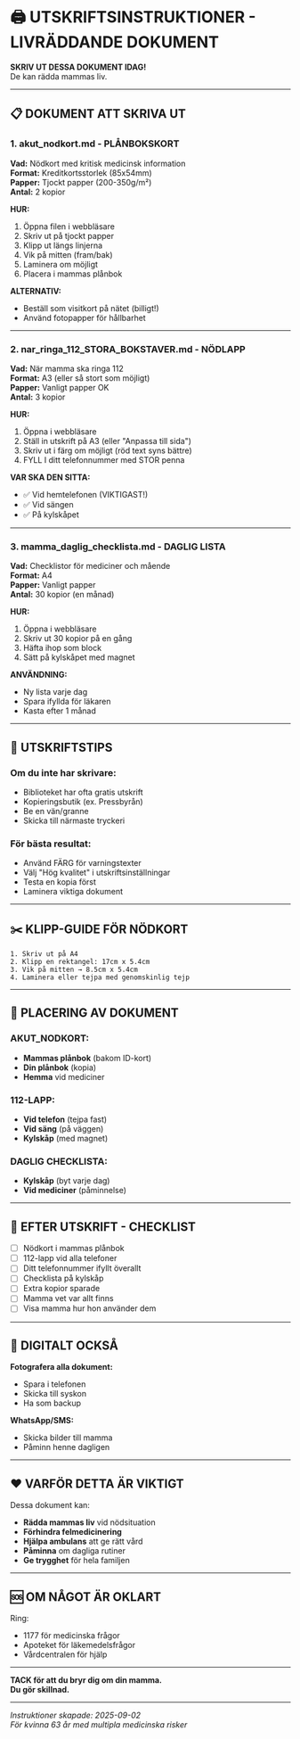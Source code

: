 # 🖨️ UTSKRIFTSINSTRUKTIONER - LIVRÄDDANDE DOKUMENT

**SKRIV UT DESSA DOKUMENT IDAG!**  
De kan rädda mammas liv.

---

## 📋 DOKUMENT ATT SKRIVA UT

### 1. akut_nodkort.md - PLÅNBOKSKORT
**Vad:** Nödkort med kritisk medicinsk information  
**Format:** Kreditkortsstorlek (85x54mm)  
**Papper:** Tjockt papper (200-350g/m²)  
**Antal:** 2 kopior

**HUR:**
1. Öppna filen i webbläsare
2. Skriv ut på tjockt papper
3. Klipp ut längs linjerna
4. Vik på mitten (fram/bak)
5. Laminera om möjligt
6. Placera i mammas plånbok

**ALTERNATIV:** 
- Beställ som visitkort på nätet (billigt!)
- Använd fotopapper för hållbarhet

---

### 2. nar_ringa_112_STORA_BOKSTAVER.md - NÖDLAPP
**Vad:** När mamma ska ringa 112  
**Format:** A3 (eller så stort som möjligt)  
**Papper:** Vanligt papper OK  
**Antal:** 3 kopior

**HUR:**
1. Öppna i webbläsare
2. Ställ in utskrift på A3 (eller "Anpassa till sida")
3. Skriv ut i färg om möjligt (röd text syns bättre)
4. FYLL I ditt telefonnummer med STOR penna

**VAR SKA DEN SITTA:**
- ✅ Vid hemtelefonen (VIKTIGAST!)
- ✅ Vid sängen
- ✅ På kylskåpet

---

### 3. mamma_daglig_checklista.md - DAGLIG LISTA
**Vad:** Checklistor för mediciner och mående  
**Format:** A4  
**Papper:** Vanligt papper  
**Antal:** 30 kopior (en månad)

**HUR:**
1. Öppna i webbläsare
2. Skriv ut 30 kopior på en gång
3. Häfta ihop som block
4. Sätt på kylskåpet med magnet

**ANVÄNDNING:**
- Ny lista varje dag
- Spara ifyllda för läkaren
- Kasta efter 1 månad

---

## 🔧 UTSKRIFTSTIPS

### Om du inte har skrivare:
- Biblioteket har ofta gratis utskrift
- Kopieringsbutik (ex. Pressbyrån)
- Be en vän/granne
- Skicka till närmaste tryckeri

### För bästa resultat:
- Använd FÄRG för varningstexter
- Välj "Hög kvalitet" i utskriftsinställningar
- Testa en kopia först
- Laminera viktiga dokument

---

## ✂️ KLIPP-GUIDE FÖR NÖDKORT

```
1. Skriv ut på A4
2. Klipp en rektangel: 17cm x 5.4cm
3. Vik på mitten → 8.5cm x 5.4cm
4. Laminera eller tejpa med genomskinlig tejp
```

---

## 📍 PLACERING AV DOKUMENT

### AKUT_NODKORT:
- **Mammas plånbok** (bakom ID-kort)
- **Din plånbok** (kopia)
- **Hemma** vid mediciner

### 112-LAPP:
- **Vid telefon** (tejpa fast)
- **Vid säng** (på väggen)
- **Kylskåp** (med magnet)

### DAGLIG CHECKLISTA:
- **Kylskåp** (byt varje dag)
- **Vid mediciner** (påminnelse)

---

## 🚨 EFTER UTSKRIFT - CHECKLIST

- [ ] Nödkort i mammas plånbok
- [ ] 112-lapp vid alla telefoner
- [ ] Ditt telefonnummer ifyllt överallt
- [ ] Checklista på kylskåp
- [ ] Extra kopior sparade
- [ ] Mamma vet var allt finns
- [ ] Visa mamma hur hon använder dem

---

## 📱 DIGITALT OCKSÅ

**Fotografera alla dokument:**
- Spara i telefonen
- Skicka till syskon
- Ha som backup

**WhatsApp/SMS:**
- Skicka bilder till mamma
- Påminn henne dagligen

---

## ❤️ VARFÖR DETTA ÄR VIKTIGT

Dessa dokument kan:
- **Rädda mammas liv** vid nödsituation
- **Förhindra felmedicinering**
- **Hjälpa ambulans** att ge rätt vård
- **Påminna** om dagliga rutiner
- **Ge trygghet** för hela familjen

---

## 🆘 OM NÅGOT ÄR OKLART

Ring:
- 1177 för medicinska frågor
- Apoteket för läkemedelsfrågor
- Vårdcentralen för hjälp

---

**TACK för att du bryr dig om din mamma.**  
**Du gör skillnad.**

---

*Instruktioner skapade: 2025-09-02*  
*För kvinna 63 år med multipla medicinska risker*